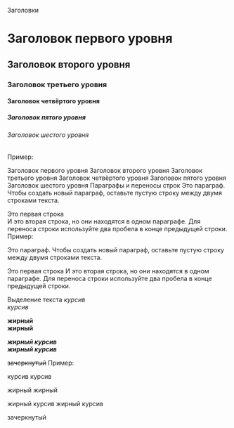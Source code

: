 Заголовки
# Заголовок первого уровня
## Заголовок второго уровня
### Заголовок третьего уровня
#### Заголовок четвёртого уровня
##### Заголовок пятого уровня
###### Заголовок шестого уровня
Пример:

Заголовок первого уровня
Заголовок второго уровня
Заголовок третьего уровня
Заголовок четвёртого уровня
Заголовок пятого уровня
Заголовок шестого уровня
Параграфы и переносы строк
Это параграф. Чтобы создать новый параграф, оставьте пустую строку между двумя строками текста.

Это первая строка  
И это вторая строка, но они находятся в одном параграфе. Для переноса строки используйте два пробела в конце предыдущей строки.
Пример:

Это параграф. Чтобы создать новый параграф, оставьте пустую строку между двумя строками текста.

Это первая строка
И это вторая строка, но они находятся в одном параграфе. Для переноса строки используйте два пробела в конце предыдущей строки.

Выделение текста
*курсив*  
_курсив_

**жирный**  
__жирный__

***жирный курсив***  
___жирный курсив___

~~зачеркнутый~~
Пример:

курсив
курсив

жирный
жирный

жирный курсив
жирный курсив

зачеркнутый

